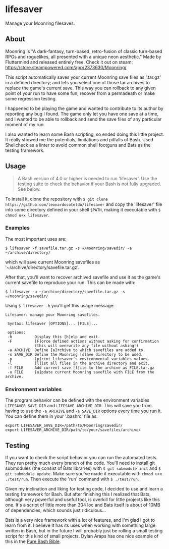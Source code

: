 # lifesaver

Manage your Moonring filesaves.

## About

Moonring is "A dark-fantasy, turn-based, retro-fusion of classic turn-based RPGs
and roguelikes, all presented with a unique neon aesthetic." Made by
Fluttermind and released entirely free. Check it out on steam:
https://store.steampowered.com/app/2373630/Moonring/

This script automatically saves your current Moonring save files as '.tar.gz' in
a defined directory; and lets you select one of those tar archives to replace
the game's current save. This way you can rollback to any given point of your
run to have some fun, recover from a permadeath or make some regression testing.

I happened to be playing the game and wanted to contribute to its author by
reporting any bug I found. The game only let you have one save at a time, and I
wanted to be able to rollback and send the save files of any particular moment
of my run.

I also wanted to learn some Bash scripting, so ended doing this little
project. It really showed me the potentials, limitations and pitfalls of
Bash. Used Shellcheck as a linter to avoid common shell footguns and Bats as the
testing framework.

## Usage

> A Bash version of 4.0 or higher is needed to run 'lifesaver'. Use the testing
> suite to check the behavior if your Bash is not fully upgraded. See below.

To install it, clone the repository with `$ git clone
https://github.com/leonardosoteldo/lifesaver` and copy the 'lifesaver' file into
some directory defined in your shell `$PATH`, making it executable with `$ chmod
u+x lifesaver`.

### Examples

The most important uses are:

`$ lifesaver -f savefile.tar.gz -s ~/moonring/savedir/ -a ~/archive/directory/`

which will save current Moonring savefiles as
'~/archive/directory/savefile.tar.gz'.

After that, you'll want to recover archived savefile and use it as the game's
current savefile to reproduce your run. This can be made with:

`$ lifesaver -u ~/archive/directory/savefile.tar.gz -s ~/moonring/savedir/`

Using `$ lifesaver -h` you'll get this usage message:

```
Lifesaver: manage your Moonring savefiles.

 Syntax: lifesaver [OPTIONS]... [FILE]...

 options:
 -h          Display this [h]elp and exit.
 -F          [F]orce defined actions without asking for confirmation
             (this will overwrite any file without asking!)
 -a ARCHIVE  Define [a]rchive to which savefiles are added to.
 -s SAVE_DIR Define the Moonring [s]ave directory to be used.
 -p          [p]rint lifesaver's environmental variables values.
 -l          [l]ist all files in the archive directory and exit.
 -f FILE     Add current save [f]ile to the archive as FILE.tar.gz
 -u FILE     [u]pdate current Moonring savefile with FILE from the archive.
```

### Environment variables

The program behavior can be defined with the environment variables
`LIFESAVER_SAVE_DIR` and `LIFESAVE_ARCHIVE_DIR`. This will save you from having
to use the `-a ARCHIVE` and `-a SAVE_DIR` options every time you run it. You can
define them in your '.bashrc' file as:

```
export LIFESAVER_SAVE_DIR=/path/to/Moonring/savedir/
export LIFESAVER_ARCHIVE_DIR/path/to/your/savefiles/archive/
```

## Testing

If you want to check the script behavior you can run the automated tests. They
run pretty much every branch of the code. You'll need to install git submodules
(the consist of Bats libraries) with `$ git submodule init` and `$ git submodule
update`. Make sure you've made it executable with `chmod u+x ./test/run`. Then
execute the 'run' command with `$ ./test/run`.

Given my inclination and liking for testing code, I decided to use and learn a
testing framework for Bash. But after finishing this I realized that Bats,
although very powerful and useful tool, is overkill for little projects like
this one. It's a script of little more than 304 loc and Bats itself is about of
10MB of dependencies; which sounds just ridiculous...

Bats is a very nice framework with a lot of features, and I'm glad I got to
learn from it. I believe It has its uses when working with something large
written in Bash, but in the future I will probably just be rolling a small
testing script for this kind of small projects. Dylan Araps has one nice example
of this in the [Pure Bash Bible](https://github.com/dylanaraps/pure-bash-bible).

